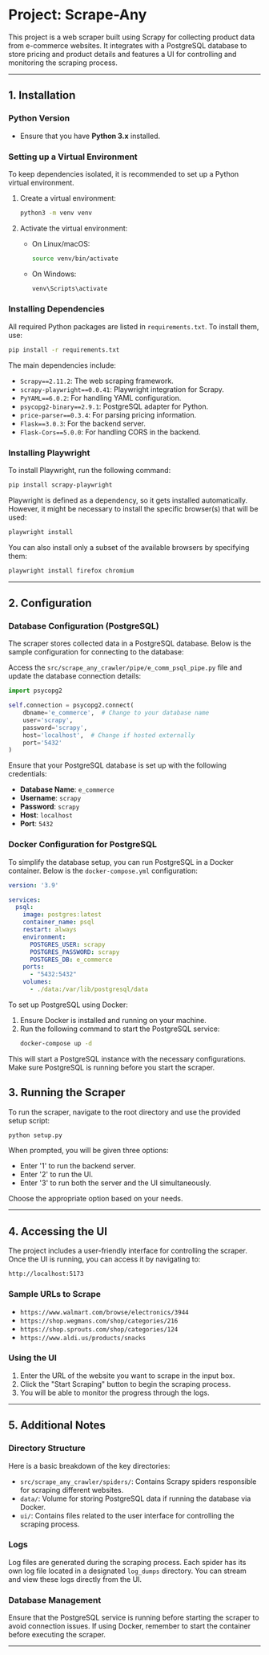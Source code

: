 # Project: Scrape-Any

This project is a web scraper built using Scrapy for collecting product data from e-commerce websites. It integrates with a PostgreSQL database to store pricing and product details and features a UI for controlling and monitoring the scraping process.

---

## 1. Installation

### Python Version
- Ensure that you have **Python 3.x** installed.

### Setting up a Virtual Environment
To keep dependencies isolated, it is recommended to set up a Python virtual environment.

1. Create a virtual environment:
   ```bash
   python3 -m venv venv
   ```

2. Activate the virtual environment:
   - On Linux/macOS:
     ```bash
     source venv/bin/activate
     ```
   - On Windows:
     ```bash
     venv\Scripts\activate
     ```

### Installing Dependencies
All required Python packages are listed in `requirements.txt`. To install them, use:

```bash
pip install -r requirements.txt
```

The main dependencies include:

- `Scrapy==2.11.2`: The web scraping framework.
- `scrapy-playwright==0.0.41`: Playwright integration for Scrapy.
- `PyYAML==6.0.2`: For handling YAML configuration.
- `psycopg2-binary==2.9.1`: PostgreSQL adapter for Python.
- `price-parser==0.3.4`: For parsing pricing information.
- `Flask==3.0.3`: For the backend server.
- `Flask-Cors==5.0.0`: For handling CORS in the backend.

### Installing Playwright
To install Playwright, run the following command:

```bash
pip install scrapy-playwright
```

Playwright is defined as a dependency, so it gets installed automatically. However, it might be necessary to install the specific browser(s) that will be used:

```bash
playwright install
```

You can also install only a subset of the available browsers by specifying them:

```bash
playwright install firefox chromium
```

---

## 2. Configuration

### Database Configuration (PostgreSQL)
The scraper stores collected data in a PostgreSQL database. Below is the sample configuration for connecting to the database:

Access the `src/scrape_any_crawler/pipe/e_comm_psql_pipe.py` file and update the database connection details:
```python
import psycopg2

self.connection = psycopg2.connect(
    dbname='e_commerce',  # Change to your database name
    user='scrapy',
    password='scrapy',
    host='localhost',  # Change if hosted externally
    port='5432'
)
```

Ensure that your PostgreSQL database is set up with the following credentials:
- **Database Name**: `e_commerce`
- **Username**: `scrapy`
- **Password**: `scrapy`
- **Host**: `localhost`
- **Port**: `5432`

### Docker Configuration for PostgreSQL
To simplify the database setup, you can run PostgreSQL in a Docker container. Below is the `docker-compose.yml` configuration:

```yaml
version: '3.9'

services:
  psql:
    image: postgres:latest
    container_name: psql
    restart: always
    environment:
      POSTGRES_USER: scrapy
      POSTGRES_PASSWORD: scrapy
      POSTGRES_DB: e_commerce
    ports:
      - "5432:5432"
    volumes:
      - ./data:/var/lib/postgresql/data
```

To set up PostgreSQL using Docker:
1. Ensure Docker is installed and running on your machine.
2. Run the following command to start the PostgreSQL service:
   ```bash
   docker-compose up -d
   ```

This will start a PostgreSQL instance with the necessary configurations. Make sure PostgreSQL is running before you start the scraper.




## 3. Running the Scraper

To run the scraper, navigate to the root directory and use the provided setup script:

```bash
python setup.py
```

When prompted, you will be given three options:
- Enter '1' to run the backend server.
- Enter '2' to run the UI.
- Enter '3' to run both the server and the UI simultaneously.

Choose the appropriate option based on your needs.

---

## 4. Accessing the UI

The project includes a user-friendly interface for controlling the scraper. Once the UI is running, you can access it by navigating to:

```
http://localhost:5173
```

### Sample URLs to Scrape
- `https://www.walmart.com/browse/electronics/3944`
- `https://shop.wegmans.com/shop/categories/216`
- `https://shop.sprouts.com/shop/categories/124`
- `https://www.aldi.us/products/snacks`

### Using the UI
1. Enter the URL of the website you want to scrape in the input box.
2. Click the "Start Scraping" button to begin the scraping process.
3. You will be able to monitor the progress through the logs.

---

## 5. Additional Notes

### Directory Structure
Here is a basic breakdown of the key directories:

- `src/scrape_any_crawler/spiders/`: Contains Scrapy spiders responsible for scraping different websites.
- `data/`: Volume for storing PostgreSQL data if running the database via Docker.
- `ui/`: Contains files related to the user interface for controlling the scraping process.

### Logs
Log files are generated during the scraping process. Each spider has its own log file located in a designated `log_dumps` directory. You can stream and view these logs directly from the UI.

### Database Management
Ensure that the PostgreSQL service is running before starting the scraper to avoid connection issues. If using Docker, remember to start the container before executing the scraper.

---

